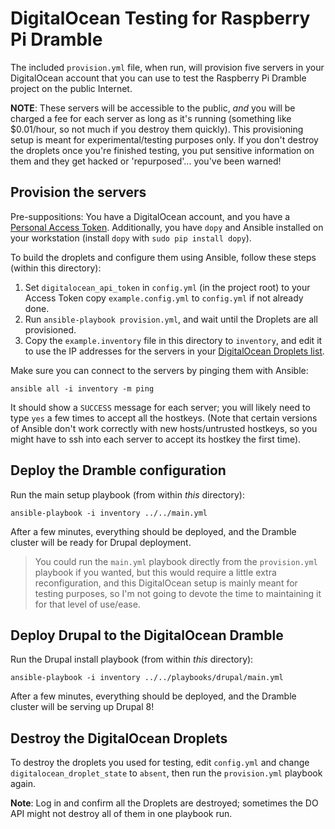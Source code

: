 # DigitalOcean Testing for Raspberry Pi Dramble

The included `provision.yml` file, when run, will provision five servers in your DigitalOcean account that you can use to test the Raspberry Pi Dramble project on the public Internet.

**NOTE**: These servers will be accessible to the public, *and* you will be charged a fee for each server as long as it's running (something like $0.01/hour, so not much if you destroy them quickly). This provisioning setup is meant for experimental/testing purposes only. If you don't destroy the droplets once you're finished testing, you put sensitive information on them and they get hacked or 'repurposed'... you've been warned!

## Provision the servers

Pre-suppositions: You have a DigitalOcean account, and you have a [Personal Access Token](https://www.digitalocean.com/community/tutorials/how-to-use-the-digitalocean-api-v2#how-to-generate-a-personal-access-token). Additionally, you have `dopy` and Ansible installed on your workstation (install `dopy` with `sudo pip install dopy`).

To build the droplets and configure them using Ansible, follow these steps (within this directory):

  1. Set `digitalocean_api_token` in `config.yml` (in the project root) to your Access Token copy `example.config.yml` to `config.yml` if not already done.
  2. Run `ansible-playbook provision.yml`, and wait until the Droplets are all provisioned.
  3. Copy the `example.inventory` file in this directory to `inventory`, and edit it to use the IP addresses for the servers in your [DigitalOcean Droplets list](https://cloud.digitalocean.com/droplets).

Make sure you can connect to the servers by pinging them with Ansible:

    ansible all -i inventory -m ping

It should show a `SUCCESS` message for each server; you will likely need to type `yes` a few times to accept all the hostkeys. (Note that certain versions of Ansible don't work correctly with new hosts/untrusted hostkeys, so you might have to ssh into each server to accept its hostkey the first time).

## Deploy the Dramble configuration

Run the main setup playbook (from within *this* directory):

    ansible-playbook -i inventory ../../main.yml

After a few minutes, everything should be deployed, and the Dramble cluster will be ready for Drupal deployment.

> You could run the `main.yml` playbook directly from the `provision.yml` playbook if you wanted, but this would require a little extra reconfiguration, and this DigitalOcean setup is mainly meant for testing purposes, so I'm not going to devote the time to maintaining it for that level of use/ease.

## Deploy Drupal to the DigitalOcean Dramble

Run the Drupal install playbook (from within *this* directory):

    ansible-playbook -i inventory ../../playbooks/drupal/main.yml

After a few minutes, everything should be deployed, and the Dramble cluster will be serving up Drupal 8!

## Destroy the DigitalOcean Droplets

To destroy the droplets you used for testing, edit `config.yml` and change `digitalocean_droplet_state` to `absent`, then run the `provision.yml` playbook again.

**Note**: Log in and confirm all the Droplets are destroyed; sometimes the DO API might not destroy all of them in one playbook run.
